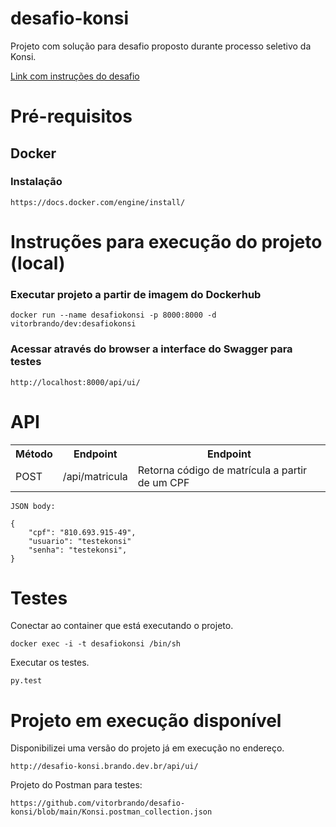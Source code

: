 # desafio-konsi

Projeto com solução para desafio proposto durante processo seletivo da Konsi.

<a href="https://gist.github.com/gustavoaraujofe/265c43b8b1df2dc4d6dd7e28959371d4">Link com instruções do desafio</a>

# Pré-requisitos

## Docker 

### Instalação

    https://docs.docker.com/engine/install/

# Instruções para execução do projeto (local)

### Executar projeto a partir de imagem do Dockerhub

    docker run --name desafiokonsi -p 8000:8000 -d vitorbrando/dev:desafiokonsi

### Acessar através do browser a interface do Swagger para testes

    http://localhost:8000/api/ui/

# API

<table>
<tr>
    <th>Método</th>
    <th>Endpoint</th>
    <th>Endpoint</th>
</tr>
<tr>
    <td>POST</td>
    <td>​/api/matricula</td>
    <td>Retorna código de matrícula a partir de um CPF</td>
</tr>
</table>

    JSON body:

    {
        "cpf": "810.693.915-49",
        "usuario": "testekonsi"
        "senha": "testekonsi",  
    }

# Testes

Conectar ao container que está executando o projeto.

    docker exec -i -t desafiokonsi /bin/sh

Executar os testes.

    py.test

# Projeto em execução disponível 

Disponibilizei uma versão do projeto já em execução no endereço.

    http://desafio-konsi.brando.dev.br/api/ui/


Projeto do Postman para testes:

    https://github.com/vitorbrando/desafio-konsi/blob/main/Konsi.postman_collection.json
